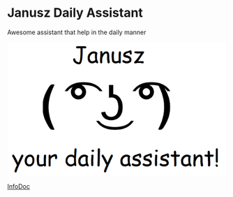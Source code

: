 # Janusz Daily Assistant

Awesome assistant that help in the daily manner

![Janusz](janusz.png)

[InfoDoc](https://docs.google.com/document/d/1zUqMyRSYWJl1o8Z2eLPAe4o6B0VDYTX0d9hHoGwjixo/edit?usp=sharing)
